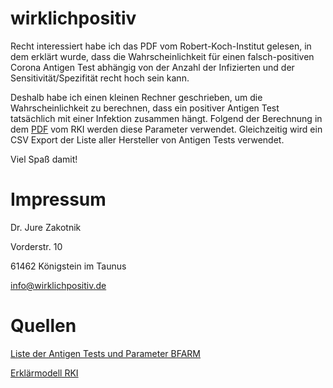 # wirklichpositiv

Recht interessiert habe ich das PDF vom Robert-Koch-Institut gelesen, in dem erklärt wurde, dass die Wahrscheinlichkeit für einen falsch-positiven Corona Antigen Test abhängig von der Anzahl der Infizierten und der Sensitivität/Spezifität recht hoch sein kann.

Deshalb habe ich einen kleinen Rechner geschrieben, um die Wahrscheinlichkeit zu berechnen, dass ein positiver Antigen Test tatsächlich mit einer Infektion zusammen hängt. Folgend der Berechnung in dem [PDF](https://www.rki.de/DE/Content/InfAZ/N/Neuartiges_Coronavirus/Infografik_Antigentest_PDF.html) vom RKI werden diese Parameter verwendet. Gleichzeitig wird ein CSV Export der Liste aller Hersteller von Antigen Tests verwendet.

Viel Spaß damit!

# Impressum

Dr. Jure Zakotnik

Vorderstr. 10

61462 Königstein im Taunus

info@wirklichpositiv.de

# Quellen

[Liste der Antigen Tests und Parameter BFARM](https://antigentest.bfarm.de/ords/f?p=101:100:9264024647453:::::&tz=2:00)

[Erklärmodell RKI](https://www.rki.de/DE/Content/InfAZ/N/Neuartiges_Coronavirus/Infografik_Antigentest_PDF.html)
